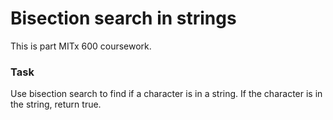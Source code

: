 # Bisection search in strings

This is part MITx 600 coursework.

### Task

Use bisection search to find if a character is in a string. If the character is in the string, return true.
